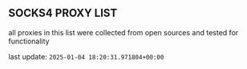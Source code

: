 ## SOCKS4 PROXY LIST

all proxies in this list were collected from open sources and tested for functionality

last update: `2025-01-04 18:20:31.971804+00:00`